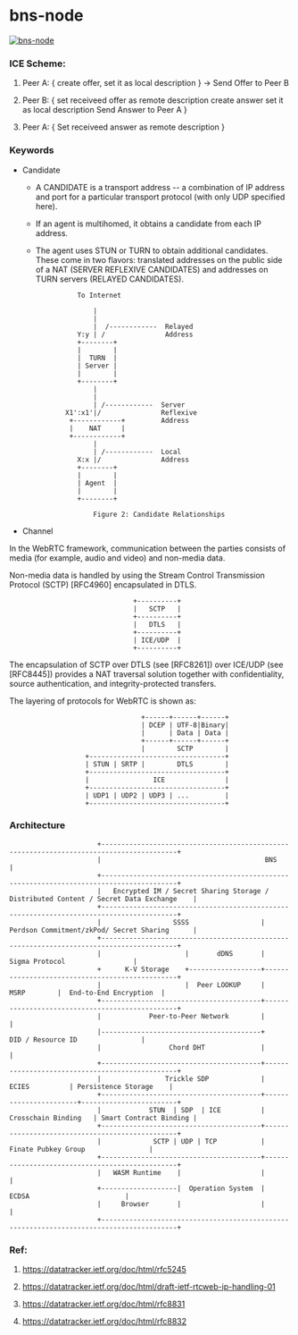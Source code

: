 bns-node
===============

[![bns-node](https://github.com/BNSnet/bns-node/actions/workflows/bns-node.yml/badge.svg)](https://github.com/BNSnet/bns-node/actions/workflows/bns-node.yml)



### ICE Scheme:

1. Peer A:
{
	create offer,
	set it as local description
} -> Send Offer to Peer B

2. Peer B: {
  set receiveed offer as remote description
  create answer
  set it as local description
  Send Answer to Peer A
}

3. Peer A: {
   Set receiveed answer as remote description
}


### Keywords

* Candidate

	- A CANDIDATE is a transport address -- a combination of IP address and port for a particular transport protocol (with only UDP specified here).

	- If an agent is multihomed, it obtains a candidate from each IP address.

	- The agent uses STUN or TURN to obtain additional candidates. These come in two flavors: translated addresses on the public side of a NAT (SERVER REFLEXIVE CANDIDATES) and addresses on TURN servers (RELAYED CANDIDATES).


```
                 To Internet

                     |
                     |
                     |  /------------  Relayed
                 Y:y | /               Address
                 +--------+
                 |        |
                 |  TURN  |
                 | Server |
                 |        |
                 +--------+
                     |
                     |
                     | /------------  Server
              X1':x1'|/               Reflexive
               +------------+         Address
               |    NAT     |
               +------------+
                     |
                     | /------------  Local
                 X:x |/               Address
                 +--------+
                 |        |
                 | Agent  |
                 |        |
                 +--------+

                     Figure 2: Candidate Relationships

```

* Channel

In the WebRTC framework, communication between the parties consists of media (for example, audio and video) and non-media data.

Non-media data is handled by using the Stream Control Transmission Protocol (SCTP) [RFC4960] encapsulated in DTLS.

```
                               +----------+
                               |   SCTP   |
                               +----------+
                               |   DTLS   |
                               +----------+
                               | ICE/UDP  |
                               +----------+

```

The encapsulation of SCTP over DTLS (see [RFC8261]) over ICE/UDP (see [RFC8445]) provides a NAT traversal solution together with confidentiality, source authentication, and integrity-protected transfers.


 The layering of protocols for WebRTC is shown as:

```
                                 +------+------+------+
                                 | DCEP | UTF-8|Binary|
                                 |      | Data | Data |
                                 +------+------+------+
                                 |        SCTP        |
                   +----------------------------------+
                   | STUN | SRTP |        DTLS        |
                   +----------------------------------+
                   |                ICE               |
                   +----------------------------------+
                   | UDP1 | UDP2 | UDP3 | ...         |
                   +----------------------------------+
```


### Architecture


```
					  +-----------------------------------------------------------------------------------------+
					  |                                         BNS                                             |
					  +-----------------------------------------------------------------------------------------+
					  |   Encrypted IM / Secret Sharing Storage / Distributed Content / Secret Data Exchange    |
					  +-----------------------------------------------------------------------------------------+
					  |                  SSSS                  |  Perdson Commitment/zkPod/ Secret Sharing      |
					  +-----------------------------------------------------------------------------------------+
		              |                     |       dDNS       |                 Sigma Protocol                 |
					  +      K-V Storage    +------------------+------------------------------------------------+
					  |                     |  Peer LOOKUP     |          MSRP        |  End-to-End Encryption  |
				      +----------------------------------------+------------------------------------------------+
					  |            Peer-to-Peer Network        |                                                |
                      |----------------------------------------+               DID / Resource ID                |
					  |                 Chord DHT              |                                                |
					  +----------------------------------------+------------------------------------------------+
					  |                Trickle SDP             |        ECIES          | Persistence Storage    |
                      +----------------------------------------+-----------------------+------------------------+
					  |            STUN  | SDP  | ICE          |  Crosschain Binding   | Smart Contract Binding |
                      +----------------------------------------+------------------------------------------------+
					  |             SCTP | UDP | TCP           |             Finate Pubkey Group                |
                      +----------------------------------------+------------------------------------------------+
	                  |   WASM Runtime    |                    |                                                |
                      +-------------------|  Operation System  |                   ECDSA                        |
					  |     Browser       |                    |                                                |
                      +-----------------------------------------------------------------------------------------+

```



### Ref:

1. https://datatracker.ietf.org/doc/html/rfc5245

2. https://datatracker.ietf.org/doc/html/draft-ietf-rtcweb-ip-handling-01

3. https://datatracker.ietf.org/doc/html/rfc8831

4. https://datatracker.ietf.org/doc/html/rfc8832
